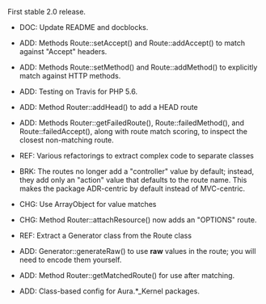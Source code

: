 First stable 2.0 release.

- DOC: Update README and docblocks.

- ADD: Methods Route::setAccept() and Route::addAccept() to match against "Accept" headers.

- ADD: Methods Route::setMethod() and Route::addMethod() to explicitly match against HTTP methods.

- ADD: Testing on Travis for PHP 5.6.

- ADD: Method Router::addHead() to add a HEAD route

- ADD: Methods Router::getFailedRoute(), Route::failedMethod(), and Route::failedAccept(), along with route match scoring, to inspect the closest non-matching route.

- REF: Various refactorings to extract complex code to separate classes

- BRK: The routes no longer add a "controller" value by default; instead, they add only an "action" value that defaults to the route name. This makes the package ADR-centric by default instead of MVC-centric.

- CHG: Use ArrayObject for value matches

- CHG: Method Router::attachResource() now adds an "OPTIONS" route.

- REF: Extract a Generator class from the Route class

- ADD: Generator::generateRaw() to use **raw** values in the route; you will need to encode them yourself.

- ADD: Method Router::getMatchedRoute() for use after matching.

- ADD: Class-based config for Aura.*_Kernel packages.

